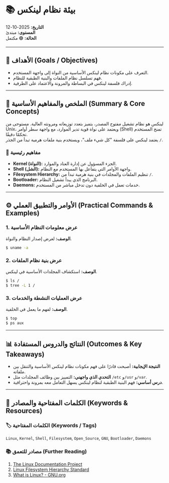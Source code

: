 # 📚 بيئة نظام لينكس

**التاريخ:** 2025-10-12  
**المستوى:** مبتدئ  
**الحالة:** 🟢 مكتمل

---

## 🎯 الأهداف (Goals / Objectives)

* التعرف على مكونات نظام لينكس الأساسية من النواة إلى واجهة المستخدم.
* فهم تسلسل نظام الملفات والبنية الطبقية للنظام.
* إدراك فلسفة لينكس في البساطة والمرونة والاعتماد على الطرفية.

---

## 📝 الملخص والمفاهيم الأساسية (Summary & Core Concepts)

لينكس هو نظام تشغيل مفتوح المصدر، يتميز بتعدد توزيعاته ومرونته العالية. مستوحى من Unix، ويعتمد على نواة قوية تدير الموارد، مع واجهة سطر أوامر (Shell) تمنح المستخدم تحكمًا دقيقًا.  
يعتمد لينكس على فلسفة "كل شيء ملف"، ويستخدم بنية ملفات هرمية تبدأ من الجذر `/`.

### 📑 مفاهيم رئيسية

* **Kernel (النواة):** الجزء المسؤول عن إدارة العتاد والموارد.
* **Shell (الشل):** واجهة الأوامر التي يتفاعل بها المستخدم مع النظام.
* **Filesystem Hierarchy:** تنظيم الملفات والمجلدات في بنية هرمية تبدأ من `/`.
* **Bootloader:** البرنامج الذي يبدأ تشغيل النظام.
* **Daemons:** خدمات تعمل في الخلفية دون تدخل مباشر من المستخدم.

---

## ⚙️ الأوامر والتطبيق العملي (Practical Commands & Examples)

### 1. عرض معلومات النظام الأساسية

**الوصف:** لعرض إصدار النظام والنواة.

```bash
$ uname -a
```

### 2. عرض بنية نظام الملفات

**الوصف:** استكشاف المجلدات الأساسية في لينكس.

```bash
$ ls /
$ tree -L 1 /
```

### 3. عرض العمليات النشطة والخدمات

**الوصف:** لفهم ما يعمل في الخلفية.

```bash
$ top
$ ps aux
```

---

## 📊 النتائج والدروس المستفادة (Outcomes & Key Takeaways)

* **النتيجة الإيجابية:** أصبحت قادرًا على فهم مكونات نظام لينكس الأساسية والتنقل بين ملفاته.
* **التحدي الذي واجهني:** التمييز بين وظائف المجلدات مثل `/etc` و`/usr` و`/var`.
* **درس أساسي:** فهم البنية الطبقية لنظام لينكس يسهل التعامل معه بمرونة واحترافية.

---

## 🔗 الكلمات المفتاحية والمصادر (Keywords & Resources)

### 🏷️ الكلمات المفتاحية (Keywords / Tags)  
`Linux`, `Kernel`, `Shell`, `Filesystem`, `Open_Source`, `GNU`, `Bootloader`, `Daemons`

### 📚 مصادر للتعمق (Further Reading)

1. [The Linux Documentation Project](https://tldp.org/)
2. [Linux Filesystem Hierarchy Standard](https://refspecs.linuxfoundation.org/FHS_3.0/fhs/index.html)
3. [What is Linux? - GNU.org](https://www.gnu.org/gnu/linux-and-gnu.html)
